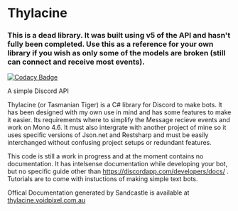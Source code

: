 # Thylacine

### This is a dead library. It was built using v5 of the API and hasn't fully been completed. Use this as a reference for your own library if you wish as only some of the models are broken (still can connect and receive most events).

[![Codacy Badge](https://api.codacy.com/project/badge/Grade/800796cf1afa4e70b40676f1b6f043e4)](https://www.codacy.com/app/Lachee/Thylacine?utm_source=github.com&utm_medium=referral&utm_content=Lachee/Thylacine&utm_campaign=badger)

A simple Discord API

Thylacine (or Tasmanian Tiger) is a C# library for Discord to make bots. It has been designed with my own use in mind and has some features to make it easier. Its requirements where to simplify the Message recieve events and work on Mono 4.6. It must also intergrate with another project of mine so it uses specific versions of Json.net and Restsharp and must be easily interchanged without confusing project setups or redundant features.

This code is still a work in progress and at the moment contains no documentation. It has intelsense documentation while developing your bot, but no specific guide other than https://discordapp.com/developers/docs/ . Tutorials are to come with instuctions of making simple text bots.

Offical Documentation generated by Sandcastle is available at [thylacine.voidpixel.com.au](http://thylacine.voidpixel.com.au)
